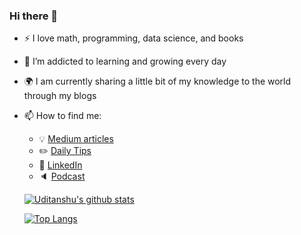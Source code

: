 ### Hi there 👋

<!--
**udit22022000/udit22022000** is a ✨ _special_ ✨ repository because its `README.md` (this file) appears on your GitHub profile.

Here are some ideas to get you started:

- 🔭 I’m currently working on ...
- 🌱 I’m currently learning ...
- 👯 I’m looking to collaborate on ...
- 🤔 I’m looking for help with ...
- 💬 Ask me about ...
- 📫 How to reach me: ...
- 😄 Pronouns: ...
- ⚡ Fun fact: ...
-->


- :zap: I love math, programming, data science, and books
- 🌱 I’m addicted to learning and growing every day
- :earth_africa: I am currently sharing a little bit of my knowledge to the world through my blogs
- 📫 How to find me: 
  - :bulb: [Medium articles](https://medium.com/@khuyentran1476)
  - :pencil2: [Daily Tips](https://mathdatasimplified.com/)
  - :office: [LinkedIn](https://www.linkedin.com/in/khuyen-tran-1ab926151/)
  - :speaker: [Podcast](https://medium.com/@theartistsofdatascience/why-we-should-be-more-like-winnie-the-pooh-khuyen-tran-on-the-artists-of-data-science-c610c91d4c14)
  
  
  
  [![Uditanshu's github stats](https://github-readme-stats.vercel.app/api?username=udit22022000&count_private=true&show_icons=true&theme=radical&hide_rank=false)](https://github.com/udit22022000/github-readme-stats)
  
  
  
  [![Top Langs](https://github-readme-stats.vercel.app/api/top-langs/?username=udit22022000)](https://github.com/udit22022000/github-readme-stats)
